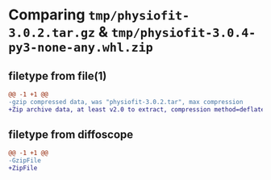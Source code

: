 # Comparing `tmp/physiofit-3.0.2.tar.gz` & `tmp/physiofit-3.0.4-py3-none-any.whl.zip`

## filetype from file(1)

```diff
@@ -1 +1 @@
-gzip compressed data, was "physiofit-3.0.2.tar", max compression
+Zip archive data, at least v2.0 to extract, compression method=deflate
```

## filetype from diffoscope

```diff
@@ -1 +1 @@
-GzipFile
+ZipFile
```

